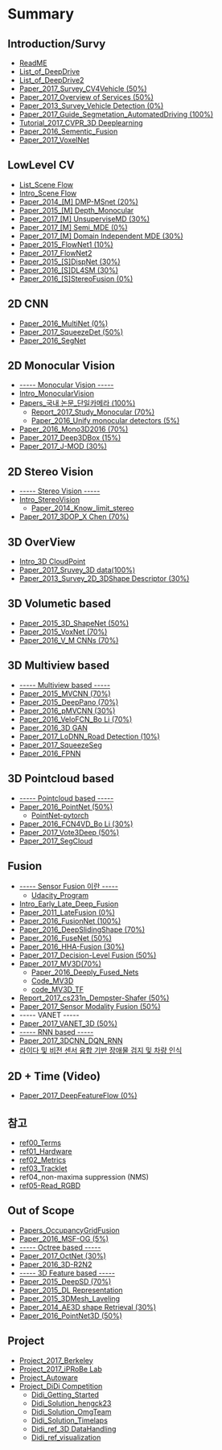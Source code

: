 # Summary

## Introduction/Survy

* [ReadME](README.md)
* [List\_of\_DeepDrive](-toread-deepdrive-.md)
* [List\_of\_DeepDrive2](listof-deepdrive2.md)
* [Paper\_2017\_Survey\_CV4Vehicle \(50%\)](paper2017-survey.md)
* [Paper\_2017\_Overview of Services \(50%\)](paper2017-overview-of-services.md)
* [Paper\_2013\_Survey\_Vehicle Detection \(0%\)](paper2013-survey-vehicle-detection.md)
* [Paper\_2017\_Guide\_Segmetation\_AutomatedDriving \(100%\)](paper2017-segmetation-automateddriving.md)
* [Tutorial\_2017\_CVPR\_3D Deeplearning](tutorial2017-cvpr-3d-deeplearning.md)
* [Paper\_2016\_Sementic\_Fusion](paper2016-sementic-fusion.md)
* [Paper\_2017\_VoxelNet](paper2017-voxelnet.md)

## LowLevel CV

* [List\_Scene Flow](listscene-flow.md)
* [Intro\_Scene Flow](introscene-flow.md)
* [Paper\_2014\_\[M\] DMP-MSnet \(20%\)](paper2014-depthmap-prediction.md)
* [Paper\_2015\_\[M\] Depth\_Monocular](paper2015-depth-monocular.md)
* [Paper\_2017\_\[M\] UnsuperviseMD \(30%\)](paper2016-monocular-depth.md)
* [Paper\_2017\_\[M\] Semi\_MDE \(0%\)](paper2017-semi-mde.md)
* [Paper\_2017\_\[M\] Domain Independent MDE  \(30%\)](paper2017-domain-independent-mde.md)
* [Paper\_2015\_FlowNet1 \(10%\)](paper2015-flownet1.md)
* [Paper\_2017\_FlowNet2](paper2017-flownet2.md)
* [Paper\_2015\_\[S\]DispNet \(30%\)](paper2015-dispnet.md)
* [Paper\_2016\_\[S\]DL4SM \(30%\)](paper2016-dl4sm.md)
* [Paper\_2016\_\[S\]StereoFusion \(0%\)](paper2016-stereofusion.md)

## 2D CNN

* [Paper\_2016\_MultiNet \(0%\)](paper2016-multinet.md)
* [Paper\_2017\_SqueezeDet \(50%\)](paper2016-squeezedet.md)
* [Paper\_2016\_SegNet](paper2016-segnet.md)

## 2D Monocular Vision

* [----- Monocular Vision -----](-monocular-vision-.md)
* [Intro\_MonocularVision](introback-projection.md)
* [Papers\_국내 논문\_단일카메라 \(100%\)](paperdepth-from-single-image/paper2015-b2e8-c77c-ce74-ba54-b77c-2-c7a5-c758-c774-bbf8-c9c0.md)
  * [Report\_2017\_Study\_Monocular \(70%\)](report2017-monocular-3-cnnmethods.md)
  * [Paper\_2016\_Unify monocular detectors \(5%\)](paper2017-unify-monocular-detectors.md)
* [Paper\_2016\_Mono3D2016 \(70%\)](papermonocular-3d.md)
* [Paper\_2017\_Deep3DBox \(15%\)](paper2017-3d-bbox.md)
* [Paper\_2017\_J-MOD \(30%\)](paper2017-j-mod.md)

## 2D Stereo Vision

* [----- Stereo Vision -----](-stereo-vision-.md)
* [Intro\_StereoVision](introstereovision.md)
  * [Paper\_2014\_Know\_limit\_stereo](paper2014-know-limit-stereo.md)
* [Paper\_2017\_3DOP\_X Chen \(70%\)](paper2017-3d-object-proposals.md)

## 3D OverView

* [Intro\_3D CloudPoint](intro3d-cloudpoint.md)
* [Paper\_2017\_Sruvey\_3D data\(100%\)](paper2017-sruvey-3d-data.md)
* [Paper\_2013\_Survey\_2D\_3DShape Descriptor \(30%\)](paper2016-deep-learning-representation.md)

## 3D Volumetic based

* [Paper\_2015\_3D\_ShapeNet \(50%\)](paper2015-3d-shapenet.md)
* [Paper\_2015\_VoxNet \(70%\)](papervoxnet.md)
* [Paper\_2016\_V\_M CNNs \(70%\)](paper2016-volumetric-multiview-cnns.md)

## 3D Multiview based

* [----- Multiview based -----](-multiview-based-.md)
* [Paper\_2015\_MVCNN \(70%\)](paper2015-mvcnn.md)
* [Paper\_2015\_DeepPano \(70%\)](paper2015-deeppano.md)
* [Paper\_2016\_pMVCNN \(30%\)](paper2016-pairwisemvcnn.md)
* [Paper\_2016\_VeloFCN\_Bo Li \(70%\)](paper2016-velofcn4vd.md)
* [Paper\_2016\_3D GAN](paper2016-3d-gan.md)
* [Paper\_2017\_LoDNN\_Road Detection \(10%\)](paper2017-lodnnroad-detection.md)
* [Paper\_2017\_SqueezeSeg](paper2017-squeezeseg.md)
* [Paper\_2016\_FPNN](paper2016-fpnn.md)

## 3D Pointcloud based

* [----- Pointcloud based -----](-pointcloud-based-.md)
* [Paper\_2016\_PointNet \(50%\)](paper2016-pointnet.md)
  * [PointNet-pytorch](paper2016-pointnet/pointnet-pytorch.md)
* [Paper\_2016\_FCN4VD\_Bo Li  \(30%\)](paper3d-cnn.md)
* [Paper\_2017\_Vote3Deep \(50%\)](papervote3deep.md)
* [Paper\_2017\_SegCloud](paper2017-segcloud.md)

## Fusion

* [----- Sensor Fusion 이란 -----](-sensor-fusion-c774-b780-.md)
  * [Udacity\_Program](-sensor-fusion-c774-b780-/udacityprogram.md)
* [Intro\_Early\_Late\_Deep\_Fusion](paper2013-radar-fusion.md)
* [Paper\_2011\_LateFusion \(0%\)](paper2011latefusion.md)
* [Paper\_2016\_FusionNet \(100%\)](paper2016-fusionnet.md)
* [Paper\_2016\_DeepSlidingShape \(70%\)](paper2016-deepslidingshape.md)
* [Paper\_2016\_FuseNet \(50%\)](paper2016-fusenet.md)
* [Paper\_2016\_HHA-Fusion \(30%\)](paper2016-fusing-lidar-image-pedestrian.md)
* [Paper\_2017\_Decision-Level Fusion \(50%\)](paper2017-decision-level-fusion.md)
* [Paper\_2017\_MV3D\(70%\)](papermultiview-3d-cnn.md)
  * [Paper\_2016\_Deeply\_Fused\_Nets](paper2016-deeply-fused-nets.md)
  * [Code\_MV3D](papermultiview-3d-cnn/codemv3d.md)
  * [code\_MV3D\_TF](papermultiview-3d-cnn/codemv3d-tf.md)
* [Report\_2017\_cs231n\_Dempster-Shafer \(50%\)](report2017-cs231n-dempster-shafer.md)
* [Paper\_2017\_Sensor Modality Fusion \(50%\)](paper2017-sensor-modality-fusion.md)
* ----- VANET -----
* [Paper\_2017\_VANET\_3D \(50%\)](paper2017-vanet-3d.md)
* [----- RNN based -----](-rnn-based-.md)
* [Paper\_2017\_3DCNN\_DQN\_RNN](paper20173dcnndqn-rnn.md)
* [라이다 및 비전 센서 융합 기반 장애물 검지 및 차량 인식](b77c-c774-b2e4-bc0f-be44-c804-c13c-c11c-c735-d569-ae30-bc18-c7a5-c560-bb3c-ac80-c9c0-bc0f-cc28-b7c9-c778-c2dd.md)



## 2D + Time \(Video\)

* [Paper\_2017\_DeepFeatureFlow \(0%\)](paper2017-deepfeatureflow.md)

## 참고

* [ref00\_Terms](ref00terms.md)
* [ref01\_Hardware](ref01hardware.md)
* [ref02\_Metrics](ref02metrics.md)
* [ref03\_Tracklet](ref03tracklet.md)
* ref04\_non-maxima suppression \(NMS\)
* [ref05-Read\_RGBD](pointcloud-data/readrgbd.md)

## Out of Scope

* [Papers\_OccupancyGridFusion](papersoccupancygridfusion.md)
* [Paper\_2016\_MSF-OG \(5%\)](paper2016-msf-og.md)
* [----- Octree based -----](-octree-based-.md)
* [Paper\_2017\_OctNet \(30%\)](paper2017-octnet.md)
* [Paper\_2016\_3D-R2N2](paper2016-3d-r2n2.md)
* [----- 3D Feature based -----](-feature-based-.md)
* [Paper\_2015\_DeepSD \(70%\)](paper2016-deep-learning-representation/paper2015-3d-deep-shape-descriptor.md)
* [Paper\_2015\_DL Representation ](paper2016-deep-learning-representation/paper2015-dl-representation.md)
* [Paper\_2015\_3DMesh\_Laveling](paper2016-deep-learning-representation/paper2015-3dmesh-laveling.md)
* [Paper\_2014\_AE3D shape Retrieval \(30%\)](paper2014-ae3d-shape-retrieval.md)
* [Paper\_2016\_PointNet3D \(50%\)](paper2016-pointnet3d.md)

## Project

* [Project\_2017\_Berkeley](project2017-berkeley.md)
* [Project\_2017\_iPRoBe Lab](project2017-iprobe-lab.md)
* [Project\_Autoware](projectautoware.md)
* [Project\_DiDi Competition](projectdidi-competition.md)
  * [Didi\_Getting\_Started](projectdidi-competition/didigetting-started.md)
  * [Didi\_Solution\_hengck23](projectdidi-competition/didisolution-hengck23.md)
  * [Didi\_Solution\_OmgTeam](projectdidi-competition/didisolution-omgteam.md)
  * [Didi\_Solution\_Timelaps](projectdidi-competition/didisolution-timelaps.md)
  * [Didi\_ref\_3D DataHandling](projectdidi-competition/didiref-3d-datahandling.md)
  * [Didi\_ref\_visualization](projectdidi-competition/didiref-visualization.md)

